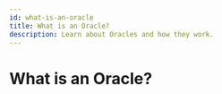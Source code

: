 ```yaml
---
id: what-is-an-oracle
title: What is an Oracle?
description: Learn about Oracles and how they work.
---
```


# What is an Oracle?
